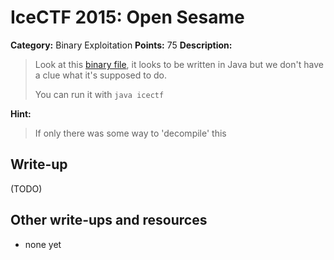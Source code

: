 # IceCTF 2015: Open Sesame

**Category:** Binary Exploitation
**Points:** 75
**Description:** 

> <p>Look at this <a target='_blank' href='/problem-static/stage2/binary/open_sesame/icectf.class'>binary file</a>, it looks to be written in Java but we don't have a clue what it's supposed to do.</p><p>You can run it with <code>java icectf <flag></code></p>

**Hint:**

> If only there was some way to 'decompile' this

## Write-up

(TODO)

## Other write-ups and resources

* none yet
